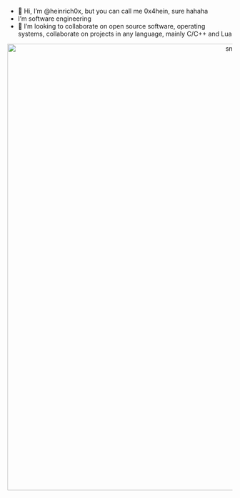 - 👋 Hi, I’m @heinrich0x, but you can call me 0x4hein, sure hahaha
- I’m software engineering
- 💞️ I’m looking to collaborate on open source software, operating systems, collaborate on projects in any language, mainly C/C++ and Lua
<!---
heinrich0x/heinrich0x is a ✨ special ✨ repository because its `README.md` (this file) appears on your GitHub profile.
You can click the Preview link to take a look at your changes.
--->


<p align="center">
 <img width="1000" src="assets/github-snake.svg" alt="snake"/>
</p>
